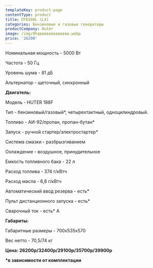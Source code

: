 ```yaml
---
templateKey: product-page
contentType: product
title: DY6500L (LX)
categories: Бензиновые и газовые генераторы
productCompany: Huter
image: /img/9hqввввввввввввв.webp
price: '26200'
---
```

Номинальная мощность - 5000 Вт

Частота - 50 Гц

Уровень шума - 81 дБ

Альтернатор - щеточный, синхронный

**Двигатель:**

Модель - HUTER 188F

Тип - бензиновый/газовый*, четырехтактный, одноцилиндровый.

Топливо - АИ-92/пропан, пропан-бутан*

Запуск - ручной стартер/электростартер*

Система смазки - разбрызгиванием

Охлаждение - воздушное, принудительное

Емкость топливного бака - 22 л

Расход топлива - 374 г/кВтч

Расход масла - 6,8 г/кВтч

Автоматический ввод резерва - есть*

Пульт дистанционного запуска - есть*

Сварочный ток - есть* А

**Габариты:**

Габаритные размеры - 700х535х570

Вес нетто - 70,5/74 кг

**Цена: 26200р/32400р/29100р/35700р/39900р**

**\*в зависимости от комплектации**
